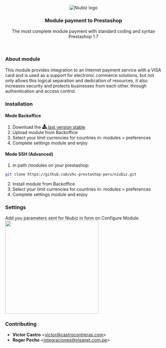 <p align="center">
    <img src="https://raw.githubusercontent.com/vhc-prestashop-peru/niubiz/master/.docs/niubiz.jpg" alt="Niubiz logo" />
</p>
<h3 align="center">Module payment to Prestashop</h3>
<p align="center">The most complete module payment with standard coding and syntax Prestashop 1.7</p>
<br />

### About module
This module provides integration to an Internet payment service with a VISA card and is used as a support for electronic commerce solutions, but not only allows this logical separation and dedication of resources, it also increases security and protects businesses from each other. through authentication and access control.
<br>

### Installation
#### Mode Backoffice
1. Download the [<svg aria-hidden="true" focusable="false" data-prefix="fas" data-icon="download" class="svg-inline--fa fa-download fa-w-16" role="img" xmlns="http://www.w3.org/2000/svg" viewBox="0 0 512 512" height="15"><path fill="currentColor" d="M216 0h80c13.3 0 24 10.7 24 24v168h87.7c17.8 0 26.7 21.5 14.1 34.1L269.7 378.3c-7.5 7.5-19.8 7.5-27.3 0L90.1 226.1c-12.6-12.6-3.7-34.1 14.1-34.1H192V24c0-13.3 10.7-24 24-24zm296 376v112c0 13.3-10.7 24-24 24H24c-13.3 0-24-10.7-24-24V376c0-13.3 10.7-24 24-24h146.7l49 49c20.1 20.1 52.5 20.1 72.6 0l49-49H488c13.3 0 24 10.7 24 24zm-124 88c0-11-9-20-20-20s-20 9-20 20 9 20 20 20 20-9 20-20zm64 0c0-11-9-20-20-20s-20 9-20 20 9 20 20 20 20-9 20-20z"></path></svg> last version stable](https://github.com/vhc-prestashop-peru/niubiz/releases)
1. Upload module from Backoffice
2. Select your limit currencies for countries in: modules > preferences
3. Complete settings module and enjoy

#### Mode SSH (Advanced)
1. In path /modules on your prestashop:
```bash
git clone https://github.com/vhc-prestashop-peru/niubiz.git
```
2. Install module from Backoffice
3. Select your limit currencies for countries in: modules > preferences
4. Complete settings module and enjoy

### Settings
Add you parameters sent for Niubiz in form on Configure Module.
<img width="300" src="https://raw.githubusercontent.com/vhc-prestashop-peru/niubiz/improve/readme/.docs/form.png">

### Contributing
- **Victor Castro** <<victor@castrocontreras.com>>
- **Roger Pecho** <<integraciones@visanet.com.pe>>
